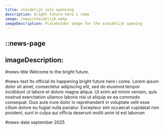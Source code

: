 ```yaml
---
title: steidelijk solo openning
description: bright future here i come
image: /news/steidelijk.webp
imageDescription: Placeholder image for the steidelijk opening
---
```


::news-page
---
imageDescription: 
---
#news-title
Welcome to the bright future.

#news-text
Its official its happening bright future here i come. Lorem ipsum dolor sit amet, consectetur adipiscing elit, sed do eiusmod tempor incididunt ut labore et dolore magna aliqua. Ut enim ad minim veniam, quis nostrud exercitation ullamco laboris nisi ut aliquip ex ea commodo consequat. Duis aute irure dolor in reprehenderit in voluptate velit esse cillum dolore eu fugiat nulla pariatur. Excepteur sint occaecat cupidatat non proident, sunt in culpa qui officia deserunt mollit anim id est laborum

#news-date
september 2025

